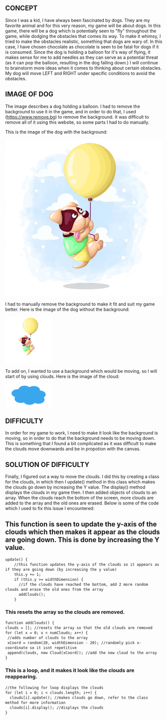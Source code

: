 ## CONCEPT

Since I was a kid, I have always been fascinated by dogs. They are my favorite animal and for this very reason, my game will be about dogs. In this game, there will be a dog which is potentially seen to "fly" throughout the game, while dodging the obstacles that comes its way. To make it whimsy, I tried to make the obstacles realistic, something that dogs are wary of. In this case, I have chosen chocolate as chocolate is seen to be fatal for dogs if it is consumed. Since the dog is holding a balloon for it's way of flying, it makes sense for me to add needles as they can serve as a potential threat (as it can pop the balloon, resulting in the dog falling down.) I will continue to brainstorm more ideas when it comes to thinking about certain obstacles. My dog will move LEFT and RIGHT under specific conditions to avoid the obstacles. 

## IMAGE OF DOG

The image describes a dog holding a balloon. I had to remove the background to use it in the game, and in order to do that, I used (https://www.remove.bg) to remove the background. It was difficult to remove all of it using this website, so some parts I had to do manually. 

This is the image of the dog with the background:

![](flyingdogbg.jpeg)

I had to manually remove the background to make it fit and suit my game better. Here is the image of the dog without the background:

![](dog.png)

To add on, I wanted to use a background which would be moving, so I will start of by using clouds. Here is the image of the cloud:

![](cloud1.png)

## DIFFICULTY

In order for my game to work, I need to make it look like the background is moving, so in order to do that the background needs to be moving down. This is something that I found a bit complicated as it was difficult to make the clouds move downwards and be in propotion with the canvas. 

## SOLUTION OF DIFFICULTY

Finally, I figured out a way to move the clouds. I did this by creating a class for the clouds, in which then I update() method in this class which makes the clouds go down by increasing the Y value. The display() method displays the clouds in my game then. I then added objects of clouds to an array. When the clouds reach the bottom of the screen, more clouds are added to the array and the old ones are erased. Below is some of the code which I used to fix this issue I encountered:


## This function is seen to update the y-axis of the clouds which then makes it appear as the clouds are going down. This is done by increasing the Y value. 

```
update() {
    //this function updates the y-axis of the clouds so it appears as if they are going down (by increasing the y value)
    this.y += 1;
    if (this.y >= widthDimension) {
      //if the clouds have reached the bottom, add 2 more random clouds and erase the old ones from the array
      addClouds();
    }
   ```
   ### This resets the array so the clouds are removed. 
   
   ```
function addClouds() {
  clouds = []; //resets the array so that the old clouds are removed
  for (let x = 0; x < numClouds; x++) {
    //adds number of clouds to the array
    xCoord = random(20, widthDimension - 20); //randomly pick x-coordinate so it isnt repetitive
    append(clouds, new Cloud(xCoord)); //add the new cloud to the array
  }
  ```
### This is a loop, and it makes it look like the clouds are reappearing. 

  ```
  //the following for loop displays the clouds
  for (let i = 0; i < clouds.length; i++) {
    clouds[i].update(); //makes clouds go down, refer to the class method for more information
    clouds[i].display(); //displays the clouds
  }
```
